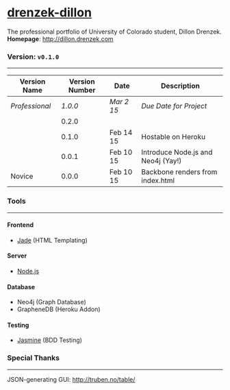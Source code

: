 # [drenzek-dillon](http://dillon.drenzek.com) 
The professional portfolio of University of Colorado student, Dillon Drenzek. <br>
**Homepage**: http://dillon.drenzek.com


### Version: `v0.1.0` <br>
---------------------------------

| Version Name  	| Version Number 	| Date 			| Description |
|-------------------|-------------------|---------------|---|
| _Professional_	| _1.0.0_ 	| _Mar 2 15_ 	| _Due Date for Project_ |
|					| 0.2.0		|				| |
|					| 0.1.0		| 	Feb	14 15	| Hostable on Heroku |
|					| 0.0.1		|   Feb 10 15   | Introduce Node.js and Neo4j (Yay!) |
| Novice			| 0.0.0		| 	Feb 10 15	| Backbone renders from index.html |


### Tools
---------
#### Frontend
 * [Jade](http://jade-lang.com/) (HTML Templating)

#### Server
 * [Node.js](http://nodejs.org/) 

#### Database
 * Neo4j (Graph Database)
 * GrapheneDB (Heroku Addon)
 
#### Testing
 * [Jasmine](http://jasmine.github.io/2.2/introduction.html) (BDD Testing)

### Special Thanks
------------------
JSON-generating GUI: 
	http://truben.no/table/
